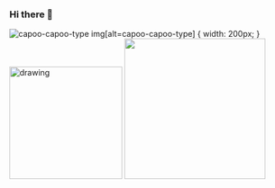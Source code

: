 ### Hi there 👋

![capoo-capoo-type](https://github.com/Pib0di/pib0di/assets/83059277/43087ec2-113c-4ab3-bd7d-42ca015f8f73) 
img[alt=capoo-capoo-type] { width: 200px; }
<img src="/images/output/video1.gif" alt="drawing" width="200"/>
<img src="[/images/output/video1.gif](https://github.com/Pib0di/pib0di/assets/83059277/43087ec2-113c-4ab3-bd7d-42ca015f8f73)" width="250" height="250"/>
<!--

**Pib0di/pib0di** is a ✨ _special_ ✨ repository because its `README.md` (this file) appears on your GitHub profile.

Here are some ideas to get you started:

- 🔭 I’m currently working on ...
- 🌱 I’m currently learning ...
- 👯 I’m looking to collaborate on ...
- 🤔 I’m looking for help with ...
- 💬 Ask me about ...
- 📫 How to reach me: ...
- 😄 Pronouns: ...
- ⚡ Fun fact: ...
-->
